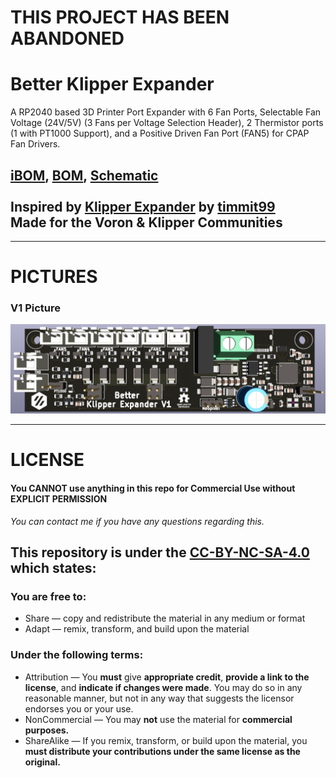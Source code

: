 # THIS PROJECT HAS BEEN ABANDONED



# Better Klipper Expander
 A RP2040 based 3D Printer Port Expander with 6 Fan Ports, Selectable Fan Voltage (24V/5V) (3 Fans per Voltage Selection Header), 2 Thermistor ports (1 with PT1000 Support), and a Positive Driven Fan Port (FAN5) for CPAP Fan Drivers.

## [iBOM](https://htmlpreview.github.io/?https://github.com/Fisheiyy/Better-Klipper-Expander/blob/main/ibom.html), [BOM](https://docs.google.com/spreadsheets/d/1mPUtkNYWScB2l85k0YQtJtEaqjWuknqn7hNMz57VFFw/edit#gid=1487594272), [Schematic](https://github.com/Fisheiyy/Better-Klipper-Expander/blob/main/better-klipper-expander.pdf) <br><br> Inspired by [Klipper Expander](https://github.com/timmit99/Klipper-Expander) by [timmit99](https://github.com/timmit99) <br> Made for the Voron & Klipper Communities
<hr>

# PICTURES
 ### V1 Picture
 ![Better Klipper Expander V1 Picture](Pics/v1-pic-1.png)
<hr>

# LICENSE
 #### **You CANNOT use anything in this repo for Commercial Use without EXPLICIT PERMISSION**
*You can contact me if you have any questions regarding this.*
 ## This repository is under the [CC-BY-NC-SA-4.0](https://creativecommons.org/licenses/by-nc-sa/4.0) which states:
 ### You are free to:
   - Share — copy and redistribute the material in any medium or format
   - Adapt — remix, transform, and build upon the material
 ### Under the following terms:
  - Attribution — You **must** give **appropriate credit**, **provide a link to the license**, and **indicate if changes were made**. You may do so in any reasonable manner, but not in any way that suggests the licensor endorses you or your use.
  - NonCommercial — You may **not** use the material for **commercial purposes.**
  - ShareAlike — If you remix, transform, or build upon the material, you **must distribute your contributions under the same license as the original.**
